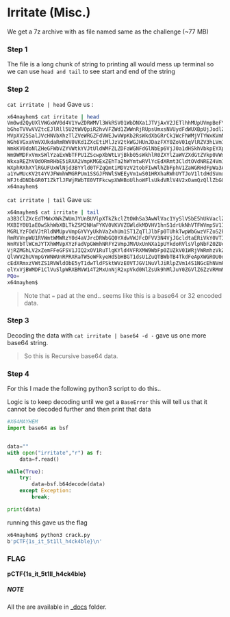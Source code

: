 # Irritate (Misc.)

We get a 7z archive with as file named same as the challenge (~77 MB)


### Step 1

The file is a long chunk of string to printing all would mess up terminal so we can use `head and tail` to see start and end of the string

### Step 2

`cat irritate | head` Gave us :

```sh
x64mayhem$ cat irritate | head
Vm0wd2QyUXlVWGxWV0d4V1YwZDRWMVl3WkRSV01WbDNXa1JTVjAxV2JETlhhMUpUVmpBeFYySkVU
bGhoTVVwVVZtcEJlRll5U2tWVQpiR2hvVFZWd1ZWWnRjRUpsUmxsNVUydFdWUXBpUjJodlZGWldk
MVpXV25SalJVcHNVbXhzTlZVeWRGZFdVWEJwVWpKb2RsWkdXbGRrCk1WcFhWMjVTYWxKVmNITlZi
WGh6VGxaVmVXUkdaRmRWV0VKd1ZXcEtiMlJzV2tkWGJHUnJDazFXY0ZoV01qVlRZV3hLVm1OSVRs
WmkKV0doNlZHeGFWbVZYVWtkYVJtUldWMFZLZDFaWGNFdGlNbEp6VjJ0a1dHSkhVbkpEYXpGWFkw
Wm9WMDFxVmxSWlYzaExWbTFPU1ZScwpXbWtLVjBkb05sWkhlR0ZXYlZaWVZXdGtZVkp0VWxkV01G
WkxaREZhV0dORmRHbE5iRXA2VmpKMGExZEhTa2hWYmtwRVlYcEdXRmt3CldtOVdNREZ4Vm14U1ds
WXphRXhXYlRGUFUxWlNjd3BYYld0TFZqQmtiMDVzV2tobFIwWlhZbFphV1ZaWGRHdFpWa3AwVld4
a1YwMUcKV2t4YVJFWmhWMGRPUm1SSGJFNWlSWEEyVm1wS01HRXhaRWhUYTJoV1ltdHdSVmxZY0Vk
WFJtdDNDbGR0T1ZkTlJFWjRWbTE0VTFkcwpXWHBoUlhoWFlsUkdVRlV4V2xOamQzQllZbGQwVEZa
x64mayhem$ 
``` 
`cat irritate | tail` Gave us:

```sh
x64mayhem$ cat irritate | tail
a3B3ClZXcEdTMWxXWkZWUmJYUnBUVlpXTkZkclZtOWhSa3AwWlVac1YySlVSbE5hUkVaclZqRndS
MXBIY0U1aE0wSkhWbXBLTkZSM2NHaFYKV0VKVVZGWldkMDVHV1hnS1drUkNhVTFWVmpSV1IzUnJW
MGRLYzFOdVJtRldNMUpvVmpGYVYyUkhVa2xhUm1ST1ZqTlJlbFp0TUhkTwpWbGwzVFZoS2FsSlhh
RmRVVnpWU1RVWmtWMWRzY0d4aVJrcDRWbGQ0YXdwVWJFcDFVV3N4VjJGcldtaERiVkY0VTI1S1Qx
WnRVbTlWCmJYTXhWMVpXYzFadVpGWmhNRFY2VmpJMVUxUnNXa1pUYkdoRVlsVlpNbFZ0ZUc5WGJV
VjRZMGhLV2xZemFFeGFSV1JIQ2xOV1RuTlgKYld4VFRXMW9WbFp0ZUZkV01WRjVWRmhzVkZkSVFu
QlVWV2hUVmpGYWNWUnRPRXRaTW5oWFkyeHdSbHBGT1dsU1ZuQTBWbTB4TkdFeApXWGROU0dSVVlY
cEdXRmxzVWtZS1RVWldObE5yT1dwTldFSktWVzE0VTJGV1NuVlJiRlpZVm14S1NGcEhNVmRXTVdS
elYxVjBWMDF1ClVuSlpWRXBMVW14T2MxUnNjR2xpVkd0NlZsUk9hMlJuY0ZGVlZ6ZzVRMmM5UFFv
PQo=
x64mayhem$ 

```

> Note that `=` pad at the end.. seems like this is a base64 or 32 encoded data.


### Step 3 

Decoding the data with `cat irritate | base64 -d -` gave us one more base64 string.

> So this is Recursive base64 data.

### Step 4

For this I made the following python3 script to do this..

Logic is to keep decoding until we get a `BaseError` this will tell us that it cannot be decoded further and then print that data

```python
#X64MAYHEM
import base64 as bsf


data=""
with open("irritate","r") as f:
    data=f.read()

while(True):
    try:
        data=bsf.b64decode(data)
    except Exception:
        break;

print(data)
```

running this gave us the flag

```sh
x64mayhem$ python3 crack.py 
b'pCTF{1s_it_5t1ll_h4ck4ble}\n'

```

### FLAG

**pCTF{1s\_it\_5t1ll\_h4ck4ble}**

##### NOTE 
All the are available in [\_docs](./_docs) folder.


